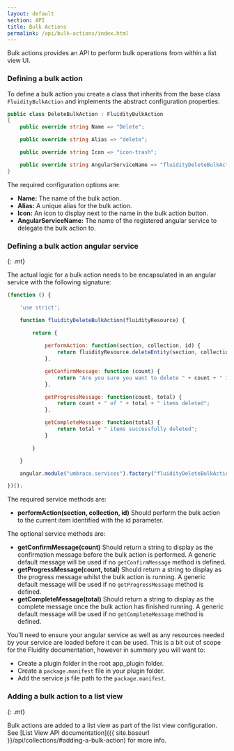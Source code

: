 ```yaml
---
layout: default
section: API
title: Bulk Actions
permalink: /api/bulk-actions/index.html
---
```


Bulk actions provides an API to perform bulk operations from within a list view UI.

### Defining a bulk action

To define a bulk action you create a class that inherits from the base class `FluidityBulkAction` and implements the abstract configuration properties.

````csharp
public class DeleteBulkAction : FluidityBulkAction
{
    public override string Name => "Delete";

    public override string Alias => "delete";

    public override string Icon => "icon-trash";

    public override string AngularServiceName => "fluidityDeleteBulkActionService";
}
````

The required configuration options are:

* **Name:** The name of the bulk action.
* **Alias:** A unique alias for the bulk action.
* **Icon:** An icon to display next to the name in the bulk action button.
* **AngularServiceName:** The name of the registered angular service to delegate the bulk action to.

### Defining a bulk action angular service
{: .mt}

The actual logic for a bulk action needs to be encapsulated in an angular service with the following signature:

````javascript
(function () {

    'use strict';

    function fluidityDeleteBulkAction(fluidityResource) {

        return {
            
            performAction: function(section, collection, id) {
                return fluidityResource.deleteEntity(section, collection, id);
            },

            getConfirmMessage: function (count) {
                return "Are you sure you want to delete " + count + " items?";
            },

            getProgressMessage: function(count, total) {
                return count + " of " + total + " items deleted";
            },

            getCompleteMessage: function(total) {
                return total + " items successfully deleted";
            }

        }

    }

    angular.module("umbraco.services").factory("fluidityDeleteBulkActionService", fluidityDeleteBulkAction);

})();
````

The required service methods are:

* **performAction(section, collection, id)** Should perform the bulk action to the current item identified with the id parameter.

The optional service methods are:

* **getConfirmMessage(count)** Should return a string to display as the confirmation message before the bulk action is performed. A generic default message will be used if no `getConfirmMessage` method is defined.
* **getProgressMessage(count, total)** Should return a string to display as the progress message whilst the bulk action is running. A generic default message will be used if no `getProgressMessage` method is defined.
* **getCompleteMessage(total)** Should return a string to display as the complete message once the bulk action has finished running. A generic default message will be used if no `getCompleteMessage` method is defined.

You'll need to ensure your angular service as well as any resources needed by your service are loaded before it can be used. This is a bit out of scope for the Fluidity documentation, however in summary you will want to:

* Create a plugin folder in the root app_plugin folder.
* Create a `package.manifest` file in your plugin folder.
* Add the service js file path to the `package.manifest`.

### Adding a bulk action to a list view
{: .mt}

Bulk actions are added to a list view as part of the list view configuration. See [List View API documentation]({{ site.baseurl }}/api/collections/#adding-a-bulk-action) for more info.